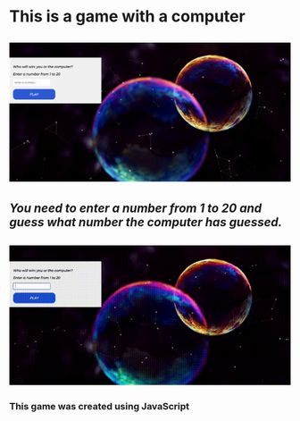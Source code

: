 # This is a game with a computer
![image](https://github.com/marina-gu/pc-game/blob/main/pc_game%20.png)
----
## _You need to enter a number from 1 to 20 and guess what number the computer has guessed._

![gif](https://github.com/marina-gu/pc-game/blob/main/animation.gif)
----
### This game was created using JavaScript

```JavaScript

```
